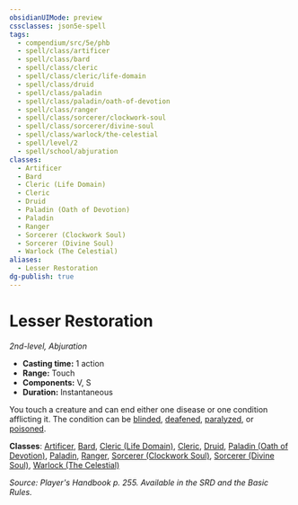 ```yaml
---
obsidianUIMode: preview
cssclasses: json5e-spell
tags:
  - compendium/src/5e/phb
  - spell/class/artificer
  - spell/class/bard
  - spell/class/cleric
  - spell/class/cleric/life-domain
  - spell/class/druid
  - spell/class/paladin
  - spell/class/paladin/oath-of-devotion
  - spell/class/ranger
  - spell/class/sorcerer/clockwork-soul
  - spell/class/sorcerer/divine-soul
  - spell/class/warlock/the-celestial
  - spell/level/2
  - spell/school/abjuration
classes:
  - Artificer
  - Bard
  - Cleric (Life Domain)
  - Cleric
  - Druid
  - Paladin (Oath of Devotion)
  - Paladin
  - Ranger
  - Sorcerer (Clockwork Soul)
  - Sorcerer (Divine Soul)
  - Warlock (The Celestial)
aliases:
  - Lesser Restoration
dg-publish: true
---
```

# Lesser Restoration
*2nd-level, Abjuration*  

- **Casting time:** 1 action
- **Range:** Touch
- **Components:** V, S
- **Duration:** Instantaneous

You touch a creature and can end either one disease or one condition afflicting it. The condition can be [blinded](/3-Mechanics/CLI/rules/conditions.md#blinded), [deafened](/3-Mechanics/CLI/rules/conditions.md#deafened), [paralyzed](/3-Mechanics/CLI/rules/conditions.md#paralyzed), or [poisoned](/3-Mechanics/CLI/rules/conditions.md#poisoned).

**Classes**: [Artificer](/Admin/CLI/classes/artificer-tce.md), [Bard](/Admin/CLI/classes/bard.md), [Cleric (Life Domain)](/Admin/CLI/classes/cleric-life-domain.md), [Cleric](/Admin/CLI/classes/cleric.md), [Druid](/Admin/CLI/classes/druid.md), [Paladin (Oath of Devotion)](/Admin/CLI/classes/paladin-oath-of-devotion.md), [Paladin](/Admin/CLI/classes/paladin.md), [Ranger](/Admin/CLI/classes/ranger.md), [Sorcerer (Clockwork Soul)](/Admin/CLI/classes/sorcerer-clockwork-soul-tce.md), [Sorcerer (Divine Soul)](/Admin/CLI/classes/sorcerer-divine-soul-xge.md), [Warlock (The Celestial)](/Admin/CLI/classes/warlock-the-celestial-xge.md)

*Source: Player's Handbook p. 255. Available in the SRD and the Basic Rules.*
